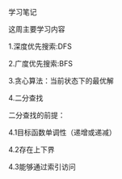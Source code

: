 学习笔记

这周主要学习内容

1.深度优先搜索:DFS


2.广度优先搜索:BFS


3.贪心算法：当前状态下的最优解


4.二分查找


  二分查找的前提：
  
  
  4.1目标函数单调性（递增或递减）
  
  
  4.2存在上下界
  
  
  4.3能够通过索引访问